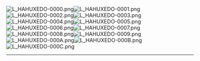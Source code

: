![L_HAHUXEDO-0000.png](https://raw.githubusercontent.com/Klokinator/FE-Repo/main/Portrait%20Repository/FE09%20Mugs%20(Path%20of%20Radiance)/FE9%20Vanilla%20Mugs%20(Ingame%20Rips)/Hahuxedo/L_HAHUXEDO-0000.png "L_HAHUXEDO-0000.png")![L_HAHUXEDO-0001.png](https://raw.githubusercontent.com/Klokinator/FE-Repo/main/Portrait%20Repository/FE09%20Mugs%20(Path%20of%20Radiance)/FE9%20Vanilla%20Mugs%20(Ingame%20Rips)/Hahuxedo/L_HAHUXEDO-0001.png "L_HAHUXEDO-0001.png")![L_HAHUXEDO-0002.png](https://raw.githubusercontent.com/Klokinator/FE-Repo/main/Portrait%20Repository/FE09%20Mugs%20(Path%20of%20Radiance)/FE9%20Vanilla%20Mugs%20(Ingame%20Rips)/Hahuxedo/L_HAHUXEDO-0002.png "L_HAHUXEDO-0002.png")![L_HAHUXEDO-0003.png](https://raw.githubusercontent.com/Klokinator/FE-Repo/main/Portrait%20Repository/FE09%20Mugs%20(Path%20of%20Radiance)/FE9%20Vanilla%20Mugs%20(Ingame%20Rips)/Hahuxedo/L_HAHUXEDO-0003.png "L_HAHUXEDO-0003.png")![L_HAHUXEDO-0004.png](https://raw.githubusercontent.com/Klokinator/FE-Repo/main/Portrait%20Repository/FE09%20Mugs%20(Path%20of%20Radiance)/FE9%20Vanilla%20Mugs%20(Ingame%20Rips)/Hahuxedo/L_HAHUXEDO-0004.png "L_HAHUXEDO-0004.png")![L_HAHUXEDO-0005.png](https://raw.githubusercontent.com/Klokinator/FE-Repo/main/Portrait%20Repository/FE09%20Mugs%20(Path%20of%20Radiance)/FE9%20Vanilla%20Mugs%20(Ingame%20Rips)/Hahuxedo/L_HAHUXEDO-0005.png "L_HAHUXEDO-0005.png")![L_HAHUXEDO-0006.png](https://raw.githubusercontent.com/Klokinator/FE-Repo/main/Portrait%20Repository/FE09%20Mugs%20(Path%20of%20Radiance)/FE9%20Vanilla%20Mugs%20(Ingame%20Rips)/Hahuxedo/L_HAHUXEDO-0006.png "L_HAHUXEDO-0006.png")![L_HAHUXEDO-0007.png](https://raw.githubusercontent.com/Klokinator/FE-Repo/main/Portrait%20Repository/FE09%20Mugs%20(Path%20of%20Radiance)/FE9%20Vanilla%20Mugs%20(Ingame%20Rips)/Hahuxedo/L_HAHUXEDO-0007.png "L_HAHUXEDO-0007.png")![L_HAHUXEDO-0008.png](https://raw.githubusercontent.com/Klokinator/FE-Repo/main/Portrait%20Repository/FE09%20Mugs%20(Path%20of%20Radiance)/FE9%20Vanilla%20Mugs%20(Ingame%20Rips)/Hahuxedo/L_HAHUXEDO-0008.png "L_HAHUXEDO-0008.png")![L_HAHUXEDO-0009.png](https://raw.githubusercontent.com/Klokinator/FE-Repo/main/Portrait%20Repository/FE09%20Mugs%20(Path%20of%20Radiance)/FE9%20Vanilla%20Mugs%20(Ingame%20Rips)/Hahuxedo/L_HAHUXEDO-0009.png "L_HAHUXEDO-0009.png")![L_HAHUXEDO-000A.png](https://raw.githubusercontent.com/Klokinator/FE-Repo/main/Portrait%20Repository/FE09%20Mugs%20(Path%20of%20Radiance)/FE9%20Vanilla%20Mugs%20(Ingame%20Rips)/Hahuxedo/L_HAHUXEDO-000A.png "L_HAHUXEDO-000A.png")![L_HAHUXEDO-000B.png](https://raw.githubusercontent.com/Klokinator/FE-Repo/main/Portrait%20Repository/FE09%20Mugs%20(Path%20of%20Radiance)/FE9%20Vanilla%20Mugs%20(Ingame%20Rips)/Hahuxedo/L_HAHUXEDO-000B.png "L_HAHUXEDO-000B.png")![L_HAHUXEDO-000C.png](https://raw.githubusercontent.com/Klokinator/FE-Repo/main/Portrait%20Repository/FE09%20Mugs%20(Path%20of%20Radiance)/FE9%20Vanilla%20Mugs%20(Ingame%20Rips)/Hahuxedo/L_HAHUXEDO-000C.png "L_HAHUXEDO-000C.png")



----

